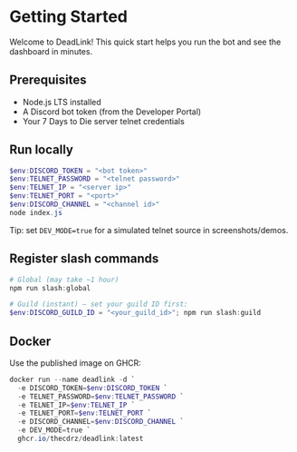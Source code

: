 # Getting Started

Welcome to DeadLink! This quick start helps you run the bot and see the dashboard in minutes.

## Prerequisites
- Node.js LTS installed
- A Discord bot token (from the Developer Portal)
- Your 7 Days to Die server telnet credentials

## Run locally
```powershell
$env:DISCORD_TOKEN = "<bot token>"
$env:TELNET_PASSWORD = "<telnet password>"
$env:TELNET_IP = "<server ip>"
$env:TELNET_PORT = "<port>"
$env:DISCORD_CHANNEL = "<channel id>"
node index.js
```

Tip: set `DEV_MODE=true` for a simulated telnet source in screenshots/demos.

## Register slash commands
```powershell
# Global (may take ~1 hour)
npm run slash:global

# Guild (instant) – set your guild ID first:
$env:DISCORD_GUILD_ID = "<your_guild_id>"; npm run slash:guild
```

## Docker
Use the published image on GHCR:

```powershell
docker run --name deadlink -d `
  -e DISCORD_TOKEN=$env:DISCORD_TOKEN `
  -e TELNET_PASSWORD=$env:TELNET_PASSWORD `
  -e TELNET_IP=$env:TELNET_IP `
  -e TELNET_PORT=$env:TELNET_PORT `
  -e DISCORD_CHANNEL=$env:DISCORD_CHANNEL `
  -e DEV_MODE=true `
  ghcr.io/thecdrz/deadlink:latest
```
